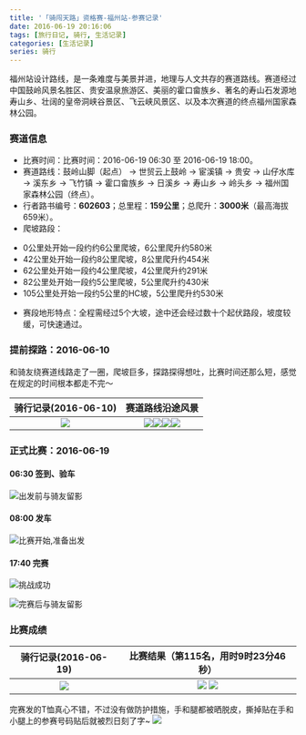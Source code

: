 ```yaml
---
title: '「骑闯天路」资格赛-福州站-参赛记录'
date: 2016-06-19 20:16:06
tags: [旅行日记, 骑行, 生活记录]
categories: [生活记录]
series: 骑行
---
```


福州站设计路线，是一条难度与美景并进，地理与人文共存的赛道路线。赛道经过中国鼓岭风景名胜区、贵安温泉旅游区、美丽的霍口畲族乡、著名的寿山石发源地寿山乡、壮阔的皇帝洞峡谷景区、飞云峡风景区、以及本次赛道的终点福州国家森林公园。

### 赛道信息
- 比赛时间：比赛时间：2016-06-19 06:30 至 2016-06-19 18:00。
- 赛道路线：鼓岭山脚（起点） → 世贸云上鼓岭 → 宦溪镇 → 贵安 → 山仔水库 → 溪东乡 → 飞竹镇 → 霍口畲族乡 → 日溪乡 → 寿山乡  → 岭头乡 → 福州国家森林公园（终点）。
- 行者路书编号：**602603**；总里程：**159公里**；总爬升：**3000米**（最高海拔659米）。
-  爬坡路段：
  * 0公里处开始一段约约6公里爬坡，6公里爬升约580米
  * 42公里处开始一段约8公里爬坡，8公里爬升约454米
  * 62公里处开始一段约4公里爬坡，4公里爬升约291米
  * 82公里处开始一段约5公里爬坡，5公里爬升约430米
  * 105公里处开始一段约5公里的HC坡，5公里爬升约530米
- 赛段地形特点：全程需经过5个大坡，途中还会经过数十个起伏路段，坡度较缓，可快速通过。

### 提前探路：2016-06-10
和骑友绕赛道线路走了一圈，爬坡巨多，探路探得想吐，比赛时间还那么短，感觉在规定的时间根本都走不完～

|     骑行记录(2016-06-10)      |                           赛道路线沿途风景                           |
|:---------------:|:------------------------------------------------------------:|
| ![](prev01.jpg) | ![](prev02.jpg)![](prev03.jpg)![](prev04.jpg)![](prev05.jpg) |


### 正式比赛：2016-06-19
#### 06:30 签到、验车
![出发前与骑友留影](psc01.jpg)

#### 08:00 发车
![比赛开始,准备出发](psc02.jpg)

#### 17:40 完赛
![挑战成功](psc04.jpg)

![完赛后与骑友留影](psc03.jpg)

### 比赛成绩

| 骑行记录(2016-06-19) |         比赛结果（第115名，用时9时23分46秒）          |
|:----------------:|:-----------------------------:|
|  ![](psc07.jpg)  | ![](psc05.jpg) ![](psc08.jpg) |

完赛发的T恤真心不错，不过没有做防护措施，手和腿都被晒脱皮，撕掉贴在手和小腿上的参赛号码贴后就被烈日刻了字~
![](psc06.jpg)
